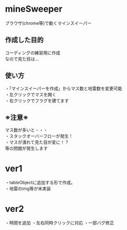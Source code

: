 # mineSweeper
ブラウザ(chrome等)で動くマインスイーパー

## 作成した目的
コーディングの練習用に作成  
なので見た目は...

## 使い方
・「マインスイーパーを作成」からマス数と地雷数を変更可能  
・左クリックでマスを開く  
・右クリックでフラグを建てます

## ※注意※
マス数が多いと・・・  
・スタックオーバーフローが発生！  
・マスが潰れて見た目が変に！？  
等の問題が発生します

# ver1
・tableObjectに追加する形で作成。  
・地雷のimg等が未実装
# ver2
・時間を追加
・左右同時クリックに対応
・一部バグ修正

